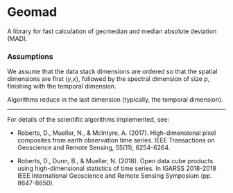 # Geomad

A library for fast calculation of geomedian and median absolute deviation (MAD).

### Assumptions

We assume that the data stack dimensions are ordered so that the spatial dimensions are first (*y*,*x*), followed 
by the spectral dimension of size *p*, finishing with the temporal dimension. 

Algorithms reduce in the last dimension (typically, the temporal dimension).

----

For details of the scientific algorithms implemented, see:

- Roberts, D., Mueller, N., & McIntyre, A. (2017). High-dimensional pixel composites from earth observation time 
  series. IEEE Transactions on Geoscience and Remote Sensing, 55(11), 6254-6264.

- Roberts, D., Dunn, B., & Mueller, N. (2018). Open data cube products using high-dimensional statistics of time 
  series. In IGARSS 2018-2018 IEEE International Geoscience and Remote Sensing Symposium (pp. 8647-8650).
